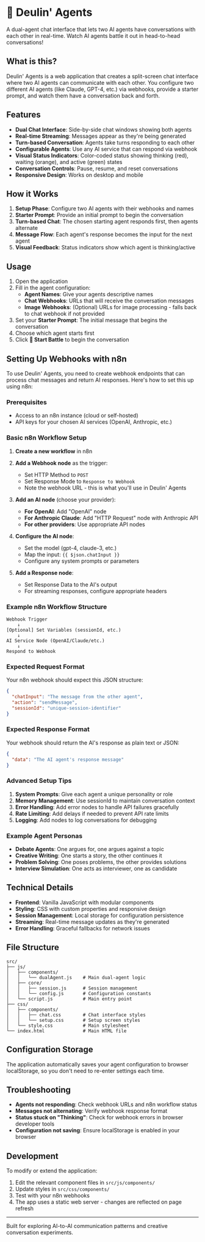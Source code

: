 
# 🥊 Deulin' Agents

A dual-agent chat interface that lets two AI agents have conversations with each other in real-time. Watch AI agents battle it out in head-to-head conversations!

## What is this?

Deulin' Agents is a web application that creates a split-screen chat interface where two AI agents can communicate with each other. You configure two different AI agents (like Claude, GPT-4, etc.) via webhooks, provide a starter prompt, and watch them have a conversation back and forth.

## Features

- **Dual Chat Interface**: Side-by-side chat windows showing both agents
- **Real-time Streaming**: Messages appear as they're being generated
- **Turn-based Conversation**: Agents take turns responding to each other
- **Configurable Agents**: Use any AI service that can respond via webhook
- **Visual Status Indicators**: Color-coded status showing thinking (red), waiting (orange), and active (green) states
- **Conversation Controls**: Pause, resume, and reset conversations
- **Responsive Design**: Works on desktop and mobile

## How it Works

1. **Setup Phase**: Configure two AI agents with their webhooks and names
2. **Starter Prompt**: Provide an initial prompt to begin the conversation
3. **Turn-based Chat**: The chosen starting agent responds first, then agents alternate
4. **Message Flow**: Each agent's response becomes the input for the next agent
5. **Visual Feedback**: Status indicators show which agent is thinking/active

## Usage

1. Open the application
2. Fill in the agent configuration:
   - **Agent Names**: Give your agents descriptive names
   - **Chat Webhooks**: URLs that will receive the conversation messages
   - **Image Webhooks**: (Optional) URLs for image processing - falls back to chat webhook if not provided
3. Set your **Starter Prompt**: The initial message that begins the conversation
4. Choose which agent starts first
5. Click **🚀 Start Battle** to begin the conversation

## Setting Up Webhooks with n8n

To use Deulin' Agents, you need to create webhook endpoints that can process chat messages and return AI responses. Here's how to set this up using n8n:

### Prerequisites

- Access to an n8n instance (cloud or self-hosted)
- API keys for your chosen AI services (OpenAI, Anthropic, etc.)

### Basic n8n Workflow Setup

1. **Create a new workflow** in n8n

2. **Add a Webhook node** as the trigger:
   - Set HTTP Method to `POST`
   - Set Response Mode to `Response to Webhook`
   - Note the webhook URL - this is what you'll use in Deulin' Agents

3. **Add an AI node** (choose your provider):
   - **For OpenAI**: Add "OpenAI" node
   - **For Anthropic Claude**: Add "HTTP Request" node with Anthropic API
   - **For other providers**: Use appropriate API nodes

4. **Configure the AI node**:
   - Set the model (gpt-4, claude-3, etc.)
   - Map the input: `{{ $json.chatInput }}`
   - Configure any system prompts or parameters

5. **Add a Response node**:
   - Set Response Data to the AI's output
   - For streaming responses, configure appropriate headers

### Example n8n Workflow Structure

```
Webhook Trigger
    ↓
[Optional] Set Variables (sessionId, etc.)
    ↓
AI Service Node (OpenAI/Claude/etc.)
    ↓
Respond to Webhook
```

### Expected Request Format

Your n8n webhook should expect this JSON structure:

```json
{
  "chatInput": "The message from the other agent",
  "action": "sendMessage",
  "sessionId": "unique-session-identifier"
}
```

### Expected Response Format

Your webhook should return the AI's response as plain text or JSON:

```json
{
  "data": "The AI agent's response message"
}
```

### Advanced Setup Tips

1. **System Prompts**: Give each agent a unique personality or role
2. **Memory Management**: Use sessionId to maintain conversation context
3. **Error Handling**: Add error nodes to handle API failures gracefully
4. **Rate Limiting**: Add delays if needed to prevent API rate limits
5. **Logging**: Add nodes to log conversations for debugging

### Example Agent Personas

- **Debate Agents**: One argues for, one argues against a topic
- **Creative Writing**: One starts a story, the other continues it
- **Problem Solving**: One poses problems, the other provides solutions
- **Interview Simulation**: One acts as interviewer, one as candidate

## Technical Details

- **Frontend**: Vanilla JavaScript with modular components
- **Styling**: CSS with custom properties and responsive design
- **Session Management**: Local storage for configuration persistence
- **Streaming**: Real-time message updates as they're generated
- **Error Handling**: Graceful fallbacks for network issues

## File Structure

```
src/
├── js/
│   ├── components/
│   │   └── dualAgent.js    # Main dual-agent logic
│   ├── core/
│   │   ├── session.js      # Session management
│   │   └── config.js       # Configuration constants
│   └── script.js           # Main entry point
├── css/
│   ├── components/
│   │   ├── chat.css        # Chat interface styles
│   │   └── setup.css       # Setup screen styles
│   └── style.css           # Main stylesheet
└── index.html              # Main HTML file
```

## Configuration Storage

The application automatically saves your agent configuration to browser localStorage, so you don't need to re-enter settings each time.

## Troubleshooting

- **Agents not responding**: Check webhook URLs and n8n workflow status
- **Messages not alternating**: Verify webhook response format
- **Status stuck on "Thinking"**: Check for webhook errors in browser developer tools
- **Configuration not saving**: Ensure localStorage is enabled in your browser

## Development

To modify or extend the application:

1. Edit the relevant component files in `src/js/components/`
2. Update styles in `src/css/components/`
3. Test with your n8n webhooks
4. The app uses a static web server - changes are reflected on page refresh

---

Built for exploring AI-to-AI communication patterns and creative conversation experiments.
